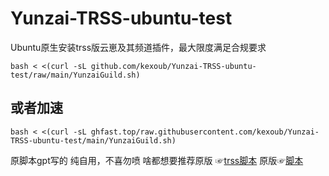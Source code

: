 # Yunzai-TRSS-ubuntu-test
Ubuntu原生安装trss版云崽及其频道插件，最大限度满足合规要求  
```
bash < <(curl -sL github.com/kexoub/Yunzai-TRSS-ubuntu-test/raw/main/YunzaiGuild.sh)
```
## 或者加速
```
bash < <(curl -sL ghfast.top/raw.githubusercontent.com/kexoub/Yunzai-TRSS-ubuntu-test/main/YunzaiGuild.sh)
```
原脚本gpt写的
纯自用，不喜勿喷
啥都想要推荐原版 ☞[trss脚本](trss.me) 
原版☞[脚本](https://github.com/XuF163/Yunzai-Guild-SimpleLine/)
